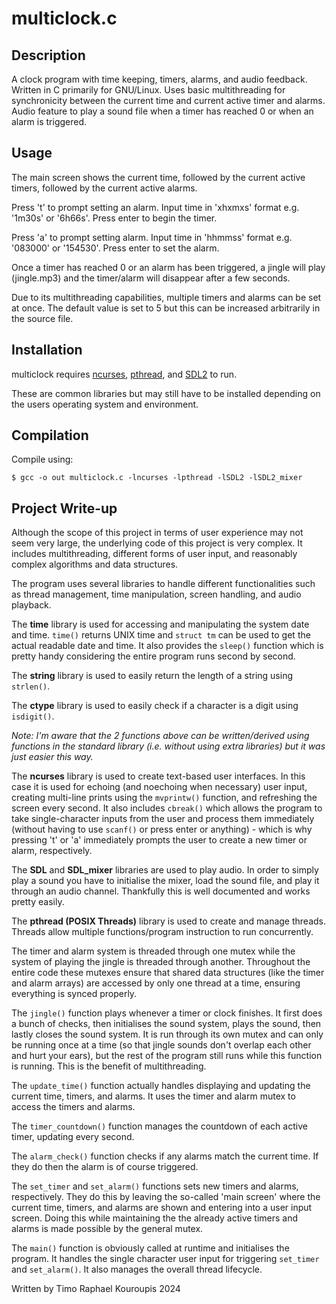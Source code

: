 # multiclock.c

## Description

A clock program with time keeping, timers, alarms, and audio feedback. Written in C primarily for GNU/Linux. Uses basic multithreading for synchronicity between the current time and current active timer and alarms. Audio feature to play a sound file when a timer has reached 0 or when an alarm is triggered.

## Usage

The main screen shows the current time, followed by the current active timers, followed by the current active alarms.

Press 't' to prompt setting an alarm. Input time in 'xhxmxs' format e.g. '1m30s' or '6h66s'. Press enter to begin the timer.

Press 'a' to prompt setting alarm. Input time in 'hhmmss' format e.g. '083000' or '154530'. Press enter to set the alarm.

Once a timer has reached 0 or an alarm has been triggered, a jingle will play (jingle.mp3) and the timer/alarm will disappear after a few seconds.

Due to its multithreading capabilities, multiple timers and alarms can be set at once. The default value is set to 5 but this can be increased arbitrarily in the source file.

## Installation

multiclock requires [ncurses](https://invisible-island.net/ncurses/announce.html#h2-overview), [pthread](https://pubs.opengroup.org/onlinepubs/7908799/xsh/pthread.h.html), and [SDL2](https://www.libsdl.org/) to run. 

These are common libraries but may still have to be installed depending on the users operating system and environment. 

## Compilation

Compile using:

```$ gcc -o out multiclock.c -lncurses -lpthread -lSDL2 -lSDL2_mixer```

## Project Write-up

Although the scope of this project in terms of user experience may not seem very large, the underlying code of this project is very complex. It includes multithreading, different forms of user input, and reasonably complex algorithms and data structures. 

The program uses several libraries to handle different functionalities such as thread management, time manipulation, screen handling, and audio playback. 

The **time** library is used for accessing and manipulating the system date and time. ```time()``` returns UNIX time and ```struct tm``` can be used to get the actual readable date and time. It also provides the ```sleep()``` function which is pretty handy considering the entire program runs second by second.

The **string** library is used to easily return the length of a string using ```strlen()```.

The **ctype** library is used to easily check if a character is a digit using ```isdigit()```.

*Note: I'm aware that the 2 functions above can be written/derived using functions in the standard library (i.e. without using extra libraries) but it was just easier this way.*

The **ncurses** library is used to create text-based user interfaces. In this case it is used for echoing (and noechoing when necessary) user input, creating multi-line prints using the ```mvprintw()``` function, and refreshing the screen every second. It also includes ```cbreak()``` which allows the program to take single-character inputs from the user and process them immediately (without having to use ```scanf()``` or press enter or anything) - which is why pressing 't' or 'a' immediately prompts the user to create a new timer or alarm, respectively.

The **SDL** and **SDL_mixer** libraries are used to play audio. In order to simply play a sound you have to initialise the mixer, load the sound file, and play it through an audio channel. Thankfully this is well documented and works pretty easily.

The **pthread (POSIX Threads)** library is used to create and manage threads. Threads allow multiple functions/program instruction to run concurrently. 

The timer and alarm system is threaded through one mutex while the system of playing the jingle is threaded through another. Throughout the entire code these mutexes ensure that shared data structures (like the timer and alarm arrays) are accessed by only one thread at a time, ensuring everything is synced properly.

The ```jingle()``` function plays whenever a timer or clock finishes. It first does a bunch of checks, then initialises the sound system, plays the sound, then lastly closes the sound system. It is run through its own mutex and can only be running once at a time (so that jingle sounds don't overlap each other and hurt your ears), but the rest of the program still runs while this function is running. This is the benefit of multithreading.

The ```update_time()``` function actually handles displaying and updating the current time, timers, and alarms. It uses the timer and alarm mutex to access the timers and alarms.

The ```timer_countdown()``` function manages the countdown of each active timer, updating every second.

The ```alarm_check()``` function checks if any alarms match the current time. If they do then the alarm is of course triggered.

The ```set_timer``` and ```set_alarm()``` functions sets new timers and alarms, respectively. They do this by leaving the so-called 'main screen' where the current time, timers, and alarms are shown and entering into a user input screen. Doing this while maintaining the the already active timers and alarms is made possible by the general mutex. 

The ```main()``` function is obviously called at runtime and initialises the program. It handles the single character user input for triggering ```set_timer``` and ```set_alarm()```. It also manages the overall thread lifecycle.

Written by Timo Raphael Kouroupis 2024